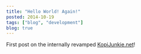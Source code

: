 ```yaml
---
title: "Hello World! Again!"
posted: 2014-10-19
tags: ["blog", "development"]
blog: true
---
```


First post on the internally revamped [KopiJunkie.net](http://www.kopijunkie.net)!